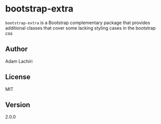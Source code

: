 # bootstrap-extra

`bootstrap-extra` is a Bootstrap complementary package that provides additional classes that cover some lacking styling cases in the bootstrap css

## Author

Adam Lachiri

## License

MIT

## Version 

2.0.0